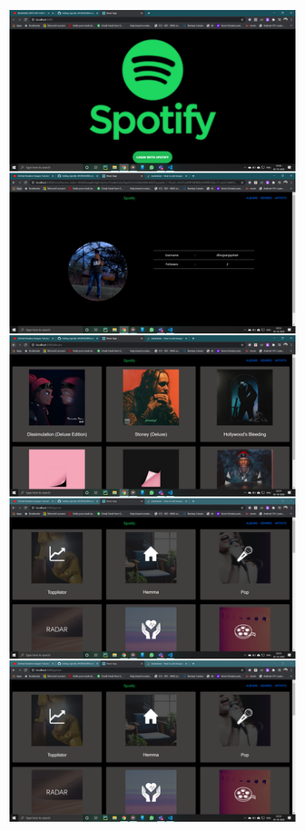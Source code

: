![](images/Capture.PNG)
![](images/ss.PNG)
![](images/ss1.PNG)
![](images/ss2.PNG)
![](images/ss3.PNG)
